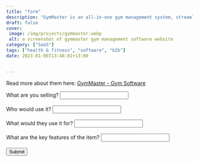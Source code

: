 ```yaml
---
title: "form"
description: "GymMaster is an all-in-one gym management system, streamlining thousands of clubs across 75+ countries."
draft: false
cover: 
 image: /img/projects/gymmaster.webp
 alt: a screenshot of gymmaster gym management software website
category: ["SaaS"]
tags: ["health & fitness", "software", "b2b"]
date: 2023-01-06T13:48:01+13:00


---
```


Read more about them here: <a href="https://www.GymMaster.com">GymMaster - Gym Software</a>


<form action="/generate_text" method="post">
  <label for="product">What are you selling?</label>
  <input type="text" id="product" name="product">
  <br><br>
  <label for="target_customer">Who would use it?</label>
  <input type="text" id="target_customer" name="target_customer">
  <br><br>
  <label for="use_case">What would they use it for?</label>
  <input type="text" id="use_case" name="use_case">
  <br><br>
  <label for="features">What are the key features of the item?</label>
  <input type="text" id="features" name="features">
  <br><br>
  <input type="submit" value="Submit">
</form> 